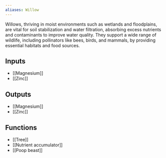 ```yaml
---
aliases: Willow
---
```

Willows, thriving in moist environments such as wetlands and floodplains, are vital for soil stabilization and water filtration, absorbing excess nutrients and contaminants to improve water quality. They support a wide range of wildlife, including pollinators like bees, birds, and mammals, by providing essential habitats and food sources.
## Inputs
- [[Magnesium]] 
- [[Zinc]]

## Outputs
- [[Magnesium]] 
- [[Zinc]]

## Functions
- [[Tree]]
- [[Nutrient accumulator]]
- [[Poop beast]]